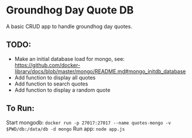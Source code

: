 # Groundhog Day Quote DB

A basic CRUD app to handle groundhog day quotes.

## TODO:
* Make an initial database load for mongo, see: https://github.com/docker-library/docs/blob/master/mongo/README.md#mongo_initdb_database
* Add function to display all quotes
* Add function to search quotes
* Add function to display a random quote

## To Run:

Start mongodb:  `docker run -p 27017:27017 --name quotes-mongo -v $PWD/db:/data/db -d mongo`
Run app: `node app.js`
